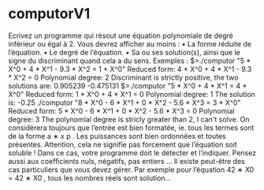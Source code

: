 # computorV1


Ecrivez un programme qui résout une équation polynomiale de degré inférieur ou égal
à 2. Vous devrez afficher au moins :
• La forme réduite de l’équation.
• Le degré de l’équation.
• Sa ou ses solution(s), ainsi que le signe du discriminant quand cela a du sens.
Exemples :
$>./computor "5 * X^0 + 4 * X^1 - 9.3 * X^2 = 1 * X^0"
Reduced form: 4 * X^0 + 4 * X^1 - 9.3 * X^2 = 0
Polynomial degree: 2
Discriminant is strictly positive, the two solutions are:
0.905239
-0.475131
$>./computor "5 * X^0 + 4 * X^1 = 4 * X^0"
Reduced form: 1 * X^0 + 4 * X^1 = 0
Polynomial degree: 1
The solution is:
-0.25
./computor "8 * X^0 - 6 * X^1 + 0 * X^2 - 5.6 * X^3 = 3 * X^0"
Reduced form: 5 * X^0 - 6 * X^1 + 0 * X^2 - 5.6 * X^3 = 0
Polynomial degree: 3
The polynomial degree is stricly greater than 2, I can't solve.
On considèrera toujours que l’entrée est bien formatée, ie. tous les termes sont de la
forme a ∗ x
p
. Les puissances sont bien ordonnées et toutes présentes. Attention, cela ne
signifie pas forcement que l’équation soit soluble ! Dans ce cas, votre programme doit le
détecter et l’indiquer. Pensez aussi aux coefficients nuls, négatifs, pas entiers ...
Il existe peut-être des cas particuliers que vous devez gérer. Par exemple pour l’équation 42 ∗ X0 = 42 ∗ X0
, tous les nombres réels sont solution...

